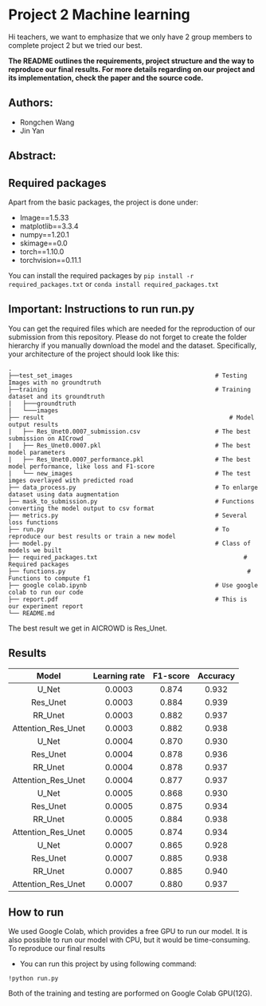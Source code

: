 # Project 2 Machine learning 

Hi teachers, we want to emphasize that we only have 2 group members to complete project 2 but we tried our best.

**The README outlines the requirements, project structure and the way to reproduce our final results. For more details regarding on our project and its implementation, check the paper and the source code.**

## Authors:
- Rongchen Wang
- Jin Yan


## Abstract:



## Required packages
Apart from the basic packages, the project is done under:  
- Image==1.5.33  
- matplotlib==3.3.4  
- numpy==1.20.1  
- skimage==0.0  
- torch==1.10.0  
- torchvision==0.11.1


You can install the required packages by `pip install -r required_packages.txt` or `conda install required_packages.txt`
 
## Important: Instructions to run run.py
You can get the required files which are needed for the reproduction of our submission from this repository. Please do not forget to create the folder hierarchy if you manually download the model and the dataset. Specifically, your architecture of the project should look like this:

```
.
├──test_set_images                                        # Testing Images with no groundtruth
├──training                                               # Training dataset and its groundtruth
|   ├───groundtruth
|   └───images
├── result                		                              # Model output results
|   ├── Res_Unet0.0007_submission.csv                     # The best submission on AICrowd
|   ├── Res_Unet0.0007.pkl                                # The best model parameters
|   ├── Res_Unet0.0007_performance.pkl                    # The best model performance, like loss and F1-score
|   └── new_images                                        # The test imges overlayed with predicted road
├── data_process.py                                       # To enlarge dataset using data augmentation
├── mask_to_submission.py                                 # Functions converting the model output to csv format
├── metrics.py                                            # Several loss functions 
├── run.py                                                # To reproduce our best results or train a new model
├── model.py                                              # Class of models we built
├── required_packages.txt			                              # Required packages
├── functions.py			                                       # Functions to compute f1
├── google colab.ipynb                                    # Use google colab to run our code
├── report.pdf                                            # This is our experiment report
└── README.md
```
The best result we get in AICROWD is Res_Unet.

## Results

|Model   |   Learning rate |    F1-score   |   Accuracy|
| :-----:| :----: | :----: |:----: |
|U_Net    |  0.0003   |         0.874  |       0.932|
|Res_Unet |  0.0003   |         0.884   |      0.939|
|RR_Unet  |  0.0003   |         0.882   |      0.937|
|Attention_Res_Unet| 0.0003  |  0.882     |    0.938|
|U_Net   |   0.0004  |          0.870  |       0.930|
|Res_Unet   |0.0004          |  0.878    |     0.936|
|RR_Unet |   0.0004  |          0.878   |      0.937|
|Attention_Res_Unet | 0.0004 |  0.877   |      0.937|
|U_Net   |   0.0005  |          0.868   |      0.930|
|Res_Unet|   0.0005  |          0.875   |      0.934|
|RR_Unet|    0.0005  |          0.884   |     0.938 |
|Attention_Res_Unet|  0.0005  |  0.874	 |      0.934|
|U_Net |     0.0007|            0.865	|       0.928|
|Res_Unet|   0.0007  |          0.885	|       0.938|
|RR_Unet |   0.0007   |         0.885	 |      0.940 |
|Attention_Res_Unet|  0.0007 |  0.880	 |      0.937|
     
## How to run
We used Google Colab, which provides a free GPU to run our model. It is also possible to run our model with CPU, but it would be time-consuming.   
To reproduce our final results
- You can run this project by using following command:
```
!python run.py
```
Both of the training and testing are porformed on Google Colab GPU(12G). 

